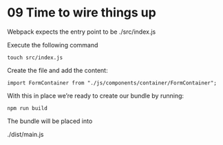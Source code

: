 # 09 Time to wire things up

Webpack expects the entry point to be ./src/index.js

Execute the following command
```
touch src/index.js
```
Create the file and add the content:

```
import FormContainer from "./js/components/container/FormContainer";
```

With this in place we’re ready to create our bundle by running:
```
npm run build
```

The bundle will be placed into

./dist/main.js
